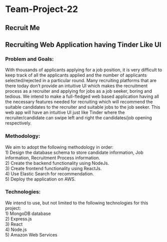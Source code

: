 # Team-Project-22
<h2>Recruit Me</h2>
<h2>Recruiting Web Application having Tinder Like UI</h2>

<h3>Problem and Goals:</h3>
With thousands of applicants applying for a job position, it is very difficult to keep track of all the applicants applied and the number of 	applicants selected/rejected in a particular round. Many recruiting platforms that are there today don’t provide an intuitive UI which makes the recruitment process as a recruiter and applying for jobs as a job seeker, boring and tedious. We intend to make a full-fledged web based application having all the necessary features needed for recruiting which will recommend the suitable candidates to the recruiter and suitable jobs to the job seeker. This web app will have an intuitive UI just like Tinder where the recruiter/candidate can swipe left and right the candidates/job opening respectively.<br>

<h3>Methodology:</h3>
We aim to adopt the following methodology in order:<br>
1)	Design the database schema to store candidate information, Job information, Recruitment Process information.<br>
2)	Create the backend functionality using NodeJs.<br>
3)	Create frontend functionality using ReactJs.<br>
4)	Use Elastic Search for recommendation.<br>
5)	Deploy the application on AWS.<br>

<h3>Technologies:</h3>
We intend to use, but not limited to the following technologies for this project:<br>
1)	MongoDB database<br>
2)	Express.js<br>
3)	React<br>
4)	Node.js<br>
5)	Amazon Web Services<br>
